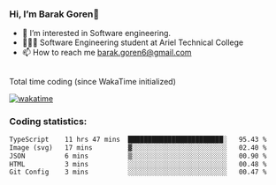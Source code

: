 ###  Hi, I’m Barak Goren👋
- 👀 I’m interested in Software engineering.
- 👨🏼‍🎓 Software Engineering student at Ariel Technical College
- 📫 How to reach me barak.goren6@gmail.com
##
Total time coding (since WakaTime initialized)

[![wakatime](https://wakatime.com/badge/user/5cc5ec80-a806-4ca2-a704-db29274e48cd.svg)](https://wakatime.com/@5cc5ec80-a806-4ca2-a704-db29274e48cd)

   
### Coding statistics:

<!--START_SECTION:waka-->

```txt
TypeScript    11 hrs 47 mins  ████████████████████████░   95.43 %
Image (svg)   17 mins         ▓░░░░░░░░░░░░░░░░░░░░░░░░   02.40 %
JSON          6 mins          ▒░░░░░░░░░░░░░░░░░░░░░░░░   00.90 %
HTML          3 mins          ░░░░░░░░░░░░░░░░░░░░░░░░░   00.48 %
Git Config    3 mins          ░░░░░░░░░░░░░░░░░░░░░░░░░   00.47 %
```

<!--END_SECTION:waka-->

<!---
barakgoren/barakgoren is a ✨ special ✨ repository because its `README.md` (this file) appears on your GitHub profile.
You can click the Preview link to take a look at your changes.
--->
